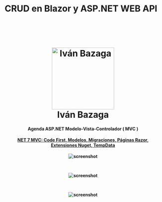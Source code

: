 ﻿# CRUD en Blazor y ASP.NET WEB API
<br>
 <h1 align="center">
  <br>
  <a href="http://astrotenerife.com"><img src="https://avatars.githubusercontent.com/u/97960300?v=4" alt="Iván Bazaga" width="200"></a>
  <br>
  Iván Bazaga
  <br>
</h1>

<h4 align="center">Agenda ASP.NET Modelo-Vista-Controlador ( MVC ) <a href="http://astrotenerife.com"</h4>
<h4 align="center">NET 7 MVC: Code First, Modelos, Migraciones, Páginas Razor, Extensiones Nuget, TempData</h4>

<p align="center">


  </a>

</p>

![screenshot](https://github.com/IvBanzaga/Blazor/blob/main/1.PNG)

<br>

![screenshot](https://github.com/IvBanzaga/Blazor/blob/main/2.PNG)

<br>

![screenshot](https://github.com/IvBanzaga/Blazor/blob/main/3.PNG)

<br>


